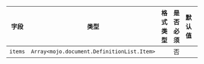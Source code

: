 | 字段 | 类型 | 格式类型 | 是否必须 | 默认值 | 说明 |
|---|---|---|---|---|---|
| `items` | `Array<mojo.document.DefinitionList.Item>` |  | 否 |  |
